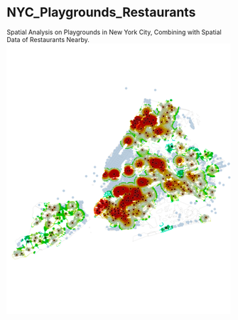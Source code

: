 # NYC_Playgrounds_Restaurants
Spatial Analysis on Playgrounds in New York City, Combining with Spatial Data of Restaurants Nearby.
<br/>
![Kernel Desity Plot of NYC Playgrounds weighted by # of Restaurants Nearby](/Plot/KD005_4.png)
